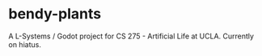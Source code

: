 # bendy-plants
A L-Systems / Godot project for CS 275 - Artificial Life at UCLA. Currently on hiatus.
